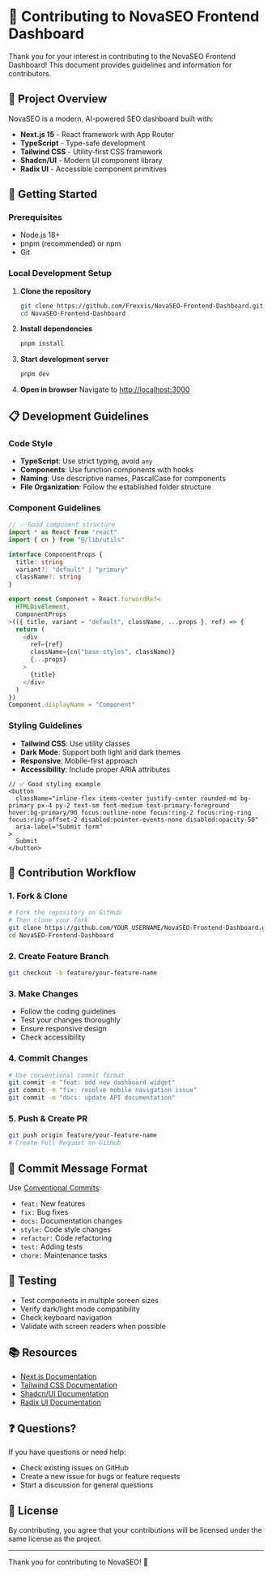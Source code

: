 # 🤝 Contributing to NovaSEO Frontend Dashboard

Thank you for your interest in contributing to the NovaSEO Frontend Dashboard! This document provides guidelines and information for contributors.

## 🎯 Project Overview

NovaSEO is a modern, AI-powered SEO dashboard built with:
- **Next.js 15** - React framework with App Router
- **TypeScript** - Type-safe development
- **Tailwind CSS** - Utility-first CSS framework
- **Shadcn/UI** - Modern UI component library
- **Radix UI** - Accessible component primitives

## 🚀 Getting Started

### Prerequisites
- Node.js 18+ 
- pnpm (recommended) or npm
- Git

### Local Development Setup

1. **Clone the repository**
   ```bash
   git clone https://github.com/Frexxis/NovaSEO-Frontend-Dashboard.git
   cd NovaSEO-Frontend-Dashboard
   ```

2. **Install dependencies**
   ```bash
   pnpm install
   ```

3. **Start development server**
   ```bash
   pnpm dev
   ```

4. **Open in browser**
   Navigate to [http://localhost:3000](http://localhost:3000)

## 📋 Development Guidelines

### Code Style

- **TypeScript**: Use strict typing, avoid `any`
- **Components**: Use function components with hooks
- **Naming**: Use descriptive names, PascalCase for components
- **File Organization**: Follow the established folder structure

### Component Guidelines

```typescript
// ✅ Good component structure
import * as React from "react"
import { cn } from "@/lib/utils"

interface ComponentProps {
  title: string
  variant?: "default" | "primary"
  className?: string
}

export const Component = React.forwardRef<
  HTMLDivElement,
  ComponentProps
>(({ title, variant = "default", className, ...props }, ref) => {
  return (
    <div
      ref={ref}
      className={cn("base-styles", className)}
      {...props}
    >
      {title}
    </div>
  )
})
Component.displayName = "Component"
```

### Styling Guidelines

- **Tailwind CSS**: Use utility classes
- **Dark Mode**: Support both light and dark themes
- **Responsive**: Mobile-first approach
- **Accessibility**: Include proper ARIA attributes

```tsx
// ✅ Good styling example
<button 
  className="inline-flex items-center justify-center rounded-md bg-primary px-4 py-2 text-sm font-medium text-primary-foreground hover:bg-primary/90 focus:outline-none focus:ring-2 focus:ring-ring focus:ring-offset-2 disabled:pointer-events-none disabled:opacity-50"
  aria-label="Submit form"
>
  Submit
</button>
```

## 🔄 Contribution Workflow

### 1. Fork & Clone
```bash
# Fork the repository on GitHub
# Then clone your fork
git clone https://github.com/YOUR_USERNAME/NovaSEO-Frontend-Dashboard.git
cd NovaSEO-Frontend-Dashboard
```

### 2. Create Feature Branch
```bash
git checkout -b feature/your-feature-name
```

### 3. Make Changes
- Follow the coding guidelines
- Test your changes thoroughly
- Ensure responsive design
- Check accessibility

### 4. Commit Changes
```bash
# Use conventional commit format
git commit -m "feat: add new dashboard widget"
git commit -m "fix: resolve mobile navigation issue"
git commit -m "docs: update API documentation"
```

### 5. Push & Create PR
```bash
git push origin feature/your-feature-name
# Create Pull Request on GitHub
```

## 📝 Commit Message Format

Use [Conventional Commits](https://conventionalcommits.org/):

- `feat:` New features
- `fix:` Bug fixes
- `docs:` Documentation changes
- `style:` Code style changes
- `refactor:` Code refactoring
- `test:` Adding tests
- `chore:` Maintenance tasks

## 🧪 Testing

- Test components in multiple screen sizes
- Verify dark/light mode compatibility
- Check keyboard navigation
- Validate with screen readers when possible

## 📚 Resources

- [Next.js Documentation](https://nextjs.org/docs)
- [Tailwind CSS Documentation](https://tailwindcss.com/docs)
- [Shadcn/UI Documentation](https://ui.shadcn.com)
- [Radix UI Documentation](https://radix-ui.com)

## ❓ Questions?

If you have questions or need help:
- Check existing issues on GitHub
- Create a new issue for bugs or feature requests
- Start a discussion for general questions

## 📄 License

By contributing, you agree that your contributions will be licensed under the same license as the project.

---

Thank you for contributing to NovaSEO! 🚀